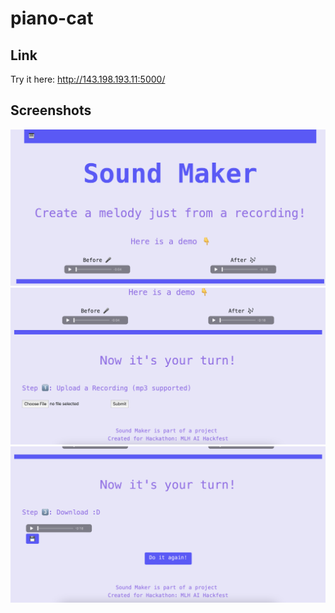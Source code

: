 # piano-cat

## Link
Try it here: http://143.198.193.11:5000/

## Screenshots

![1](image/1.png)
![2](image/2.png)
![3](image/3.png)
